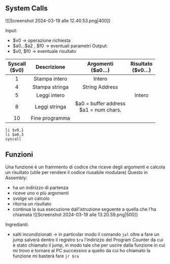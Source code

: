 ## System Calls
![[Screenshot 2024-03-19 alle 12.40.53.png|400]]

Input:
- $v0 → operazione richiesta
- \$a0…$a2 , $f0 → eventuali parametri
Output:
- $v0, $f0 → eventuale risultato

| Syscall<br>($v0) |  Descrizione   |            Argomenti<br>($a0…)             | Risultato<br>($v0…) |
| :--------------: | :------------: | :----------------------------------------: | :-----------------: |
|        1         | Stampa intero  |                   Intero                   |                     |
|        4         | Stampa stringa |               String Address               |                     |
|        5         |  Leggi intero  |                                            |       Intero        |
|        8         | Leggi stringa  | \$a0 = buffer address<br>\$a1 = num chars. |                     |
|        10        | Fine programma |                                            |                     |

```arm-asm
li $v0,1
li $a0,3
syscall
```

## Funzioni
Una funzione è un frammento di codice che riceve degli argomenti e calcola un risultato (utile per rendere il codice riusabile modulare)
Questo in Assembly:
- ha un indirizzo di partenza
- riceve uno o più argomenti
- svolge un calcolo
- ritorna un risultato
- continua la sua esecuzione dall’istruzione seguente a quella che l’ha chiamata
![[Screenshot 2024-03-19 alle 13.20.59.png|500]]

Ingredianti:
- salti incondizionati → in particolar modo il comando `jal` oltre a fare un jump salverà dentro il registro `$ra` l’indirizzo del Program Counter da cui è stato chiamato il jump, in modo tale che per uscire dalla funzione in cui mi trovo e tornare al PC successivo a quello da cui ho chiamato la funzione mi basterà fare `jr $ra`